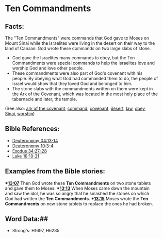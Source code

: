 # Ten Commandments #

## Facts: ##

The "Ten Commandments" were commands that God gave to Moses on Mount Sinai while the Israelites were living in the desert on their way to the land of Canaan. God wrote these commands on two large slabs of stone.

* God gave the Israelites many commands to obey, but the Ten Commandments were special commands to help the Israelites love and worship God and love other people.
* These commandments were also part of God's covenant with his people. By obeying what God had commanded them to do, the people of Israel would show that they loved God and belonged to him.
* The stone slabs with the commandments written on them were kept in the Ark of the Covenant, which was located in the most holy place of the tabernacle and later, the temple.

(See also: [ark of the covenant](../kt/arkofthecovenant.md), [command](../kt/command.md), [covenant](../kt/covenant.md), [desert](desert.md), [law](../kt/lawofmoses.md), [obey](obey.md), [Sinai](../names/sinai.md), [worship](../kt/worship.md))

## Bible References: ##

* [Deuteronomy 04:13-14](rc://en/tn/help/deu/04/13)
* [Deuteronomy 10:3-4](rc://en/tn/help/deu/10/03)
* [Exodus 34:27-28](rc://en/tn/help/exo/34/27)
* [Luke 18:18-21](rc://en/tn/help/luk/18/18)

## Examples from the Bible stories: ##

  __*[13:07](rc://en/tn/help/obs/13/07)__  Then God wrote these __Ten Commandments__ on two stone tablets and gave them to Moses.
  __*[13:13](rc://en/tn/help/obs/13/13)__  When Moses came down the mountain and saw the idol, he was so angry that he smashed the stones on which God had written the __Ten Commandments__. 
  __*[13:15](rc://en/tn/help/obs/13/15)__  Moses wrote the __Ten Commandments__ on new stone tablets to replace the ones he had broken.

## Word Data:##

* Strong's: H1697, H6235
